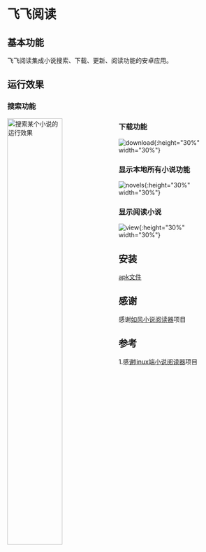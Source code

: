 # 飞飞阅读

##  基本功能

飞飞阅读集成小说搜索、下载、更新、阅读功能的安卓应用。

## 运行效果

### 搜索功能

<img src="./doc/imgs/search.jpg" width="50%" height="50%" alt="搜索某个小说的运行效果" align="left" />

### 下载功能
![download](./doc/imgs/download.jpg "搜索某个小说的运行效果"){:height="30%" width="30%"}

### 显示本地所有小说功能
![novels](./doc/imgs/novels.jpg "所有小说"){:height="30%" width="30%"}

### 显示阅读小说
![view](./doc/imgs/view.jpg "阅读"){:height="30%" width="30%"}

## 安装
[apk文件](./app/app-release.apk "apk文件")

## 感谢
感谢[如风小说阅读器](https://github.com/PeachBlossom/treader "如风小说")项目

## 参考
1.感[谢linux端小说阅读器](https://github.com/TwoFlyLiu/novel "linux端小说阅读器")项目
